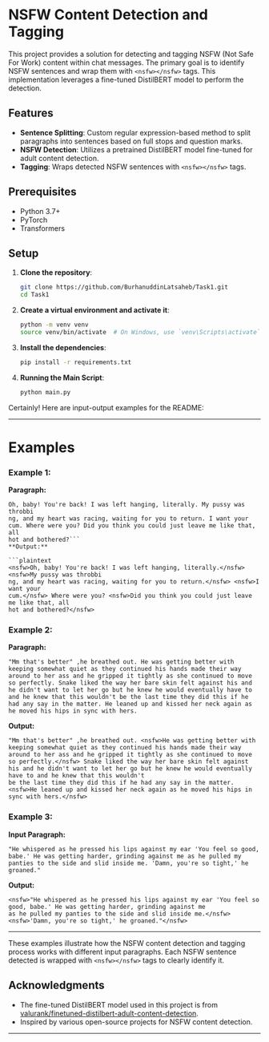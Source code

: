 

# NSFW Content Detection and Tagging

This project provides a solution for detecting and tagging NSFW (Not Safe For Work) content within chat messages. The primary goal is to identify NSFW sentences and wrap them with `<nsfw></nsfw>` tags. This implementation leverages a fine-tuned DistilBERT model to perform the detection.

## Features

- **Sentence Splitting**: Custom regular expression-based method to split paragraphs into sentences based on full stops and question marks.
- **NSFW Detection**: Utilizes a pretrained DistilBERT model fine-tuned for adult content detection.
- **Tagging**: Wraps detected NSFW sentences with `<nsfw></nsfw>` tags.

## Prerequisites

- Python 3.7+
- PyTorch
- Transformers

## Setup

1. **Clone the repository**:

    ```bash
    git clone https://github.com/BurhanuddinLatsaheb/Task1.git
    cd Task1
    ```

2. **Create a virtual environment and activate it**:

    ```bash
    python -m venv venv
    source venv/bin/activate  # On Windows, use `venv\Scripts\activate`
    ```

3. **Install the dependencies**:

    ```bash
    pip install -r requirements.txt
    ```

4. **Running the Main Script**:

    ```bash
    python main.py
    ```


Certainly! Here are input-output examples for the README:

---

# Examples

### Example 1:

**Paragraph:**

```plaintext
Oh, baby! You're back! I was left hanging, literally. My pussy was throbbi
ng, and my heart was racing, waiting for you to return. I want your 
cum. Where were you? Did you think you could just leave me like that, all 
hot and bothered?```
**Output:**

```plaintext
<nsfw>Oh, baby! You're back! I was left hanging, literally.</nsfw> <nsfw>My pussy was throbbi
ng, and my heart was racing, waiting for you to return.</nsfw> <nsfw>I want your
cum.</nsfw> Where were you? <nsfw>Did you think you could just leave me like that, all
hot and bothered?</nsfw>
```


### Example 2:

**Paragraph:**

```plaintext
"Mm that's better" ,he breathed out. He was getting better with keeping somewhat quiet as they continued his hands made their way around to her ass and he gripped it tightly as she continued to move so perfectly. Snake liked the way her bare skin felt against his and he didn't want to let her go but he knew he would eventually have to and he knew that this wouldn't be the last time they did this if he had any say in the matter. He leaned up and kissed her neck again as he moved his hips in sync with hers.
```
**Output:**

```plaintext
"Mm that's better" ,he breathed out. <nsfw>He was getting better with keeping somewhat quiet as they continued his hands made their way around to her ass and he gripped it tightly as she continued to move so perfectly.</nsfw> Snake liked the way her bare skin felt against his and he didn't want to let her go but he knew he would eventually have to and he knew that this wouldn't 
be the last time they did this if he had any say in the matter. <nsfw>He leaned up and kissed her neck again as he moved his hips in sync with hers.</nsfw>
```

### Example 3:

**Input Paragraph:**

```plaintext
"He whispered as he pressed his lips against my ear 'You feel so good, babe.' He was getting harder, grinding against me as he pulled my panties to the side and slid inside me. 'Damn, you're so tight,' he groaned."
```

**Output:**

```plaintext
<nsfw>"He whispered as he pressed his lips against my ear 'You feel so good, babe.' He was getting harder, grinding against me 
as he pulled my panties to the side and slid inside me.</nsfw> <nsfw>'Damn, you're so tight,' he groaned."</nsfw>
```

---

These examples illustrate how the NSFW content detection and tagging process works with different input paragraphs. Each NSFW sentence detected is wrapped with `<nsfw></nsfw>` tags to clearly identify it.


## Acknowledgments

- The fine-tuned DistilBERT model used in this project is from [valurank/finetuned-distilbert-adult-content-detection](https://huggingface.co/valurank/finetuned-distilbert-adult-content-detection).
- Inspired by various open-source projects for NSFW content detection.

---

